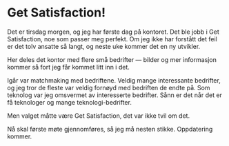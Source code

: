 Get Satisfaction!
=================

Det er tirsdag morgen, og jeg har første dag på kontoret. Det ble jobb i Get Satisfaction, noe som passer meg perfekt. Om jeg ikke har forstått det feil er det tolv ansatte så langt, og neste uke kommer det en ny utvikler.

Her deles det kontor med flere små bedrifter — bilder og mer informasjon kommer så fort jeg får kommet litt inn i det.

Igår var matchmaking med bedriftene. Veldig mange interessante bedrifter, og jeg tror de fleste var veldig fornøyd med bedriften de endte på. Som teknolog var jeg omsvermet av interesserte bedrifter. Sånn er det når det er få teknologer og mange teknologi-bedrifter.

Men valget måtte være Get Satisfaction, det var ikke tvil om det.

Nå skal første møte gjennomføres, så jeg må nesten stikke. Oppdatering kommer.